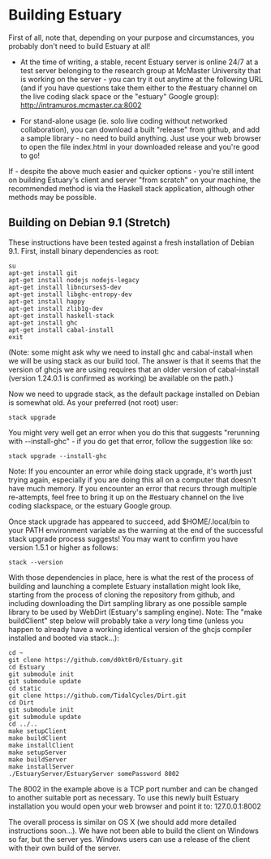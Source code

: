 # Building Estuary

First of all, note that, depending on your purpose and circumstances, you probably
don't need to build Estuary at all!

- At the time of writing, a stable, recent Estuary server is online 24/7 at a
  test server belonging to the research group at McMaster University that is working
  on the server - you can try it out anytime at the following URL (and if you have
  questions take them either to the &num;estuary channel on the live coding slack space
  or the "estuary" Google group): http://intramuros.mcmaster.ca:8002

- For stand-alone usage (ie. solo live coding without networked collaboration), you
  can download a built "release" from github, and add a sample library - no need to
  build anything. Just use your web browser to open the file index.html in your downloaded
  release and you're good to go!

If - despite the above much easier and quicker options - you're still intent on building
Estuary's client and server "from scratch" on your machine, the recommended method is via
the Haskell stack application, although other methods may be possible.

## Building on Debian 9.1 (Stretch)

These instructions have been tested against a fresh
installation of Debian 9.1. First, install binary
dependencies as root:

```
su
apt-get install git
apt-get install nodejs nodejs-legacy
apt-get install libncurses5-dev
apt-get install libghc-entropy-dev
apt-get install happy
apt-get install zlib1g-dev
apt-get install haskell-stack
apt-get install ghc
apt-get install cabal-install
exit
```

(Note: some might ask why we need to install ghc and cabal-install when we will be using stack as our build tool.
The answer is that it seems that the version of ghcjs we are using requires that an older version of cabal-install
(version 1.24.0.1 is confirmed as working) be available on the path.)

Now we need to upgrade stack, as the default package installed
on Debian is somewhat old. As your preferred (not root) user:

```
stack upgrade
```

You might very well get an error when you do this that suggests "rerunning with
--install-ghc" - if you do get that error, follow the suggestion like so:

```
stack upgrade --install-ghc
```

Note: If you encounter an error while doing stack upgrade, it's worth just trying again,
especially if you are doing this all on a computer that doesn't have much memory. If
you encounter an error that recurs through multiple re-attempts, feel free to bring
it up on the &num;estuary channel on the live coding slackspace, or the estuary
Google group.

Once stack upgrade has appeared to succeed, add $HOME/.local/bin to your PATH environment
variable as the warning at the end of the successful stack upgrade process suggests! You
may want to confirm you have version 1.5.1 or higher as follows:

```
stack --version
```

With those dependencies in place, here is what the rest of the process of building
and launching a complete Estuary installation might look like, starting from the
process of cloning the repository from github, and including downloading the Dirt
sampling library as one possible sample library to be used by WebDirt (Estuary's
sampling engine). Note: The "make buildClient" step below will probably take a *very*
long time (unless you happen to already have a working identical version of the ghcjs
compiler installed and booted via stack...):

```
cd ~
git clone https://github.com/d0kt0r0/Estuary.git
cd Estuary
git submodule init
git submodule update
cd static
git clone https://github.com/TidalCycles/Dirt.git
cd Dirt
git submodule init
git submodule update
cd ../..
make setupClient
make buildClient
make installClient
make setupServer
make buildServer
make installServer
./EstuaryServer/EstuaryServer somePassword 8002
```

The 8002 in the example above is a TCP port number and can be changed to
another suitable port as necessary. To use this newly built Estuary installation
you would open your web browser and point it to: 127.0.0.1:8002

The overall process is similar on OS X (we should add more detailed instructions soon...).
We have not been able to build the client on Windows so far, but the server yes. Windows
users can use a release of the client with their own build of the server.
